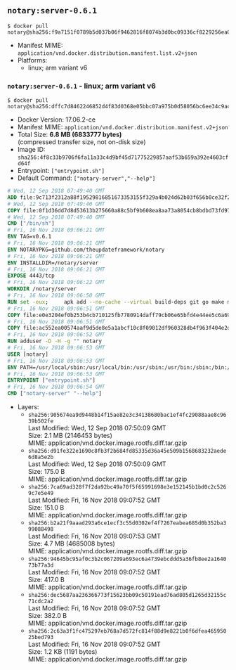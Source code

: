 ## `notary:server-0.6.1`

```console
$ docker pull notary@sha256:f9a7151f0789b5d037b06f9462816f8074b3d0bc09336cf8229256ea07ed1580
```

-	Manifest MIME: `application/vnd.docker.distribution.manifest.list.v2+json`
-	Platforms:
	-	linux; arm variant v6

### `notary:server-0.6.1` - linux; arm variant v6

```console
$ docker pull notary@sha256:dffc7d8462246852d4f83d0368e05bbc07a975b0d58056bc6ee34c9ac5134d5b
```

-	Docker Version: 17.06.2-ce
-	Manifest MIME: `application/vnd.docker.distribution.manifest.v2+json`
-	Total Size: **6.8 MB (6833777 bytes)**  
	(compressed transfer size, not on-disk size)
-	Image ID: `sha256:4f8c33b9706f6fa11a33c4d9bf45d71775229857aaf53b659a392e4603cfd64f`
-	Entrypoint: `["entrypoint.sh"]`
-	Default Command: `["notary-server","--help"]`

```dockerfile
# Wed, 12 Sep 2018 07:49:40 GMT
ADD file:9c713f2312a88f19529816851673353155f329a4b024d62b03f656b0ce32f2a6 in / 
# Wed, 12 Sep 2018 07:49:40 GMT
COPY file:0f1d36dd7d8d53613b275660a88c5bf9b608ea8aa73a8054cb8bdbd73fd971ac in /etc/localtime 
# Wed, 12 Sep 2018 07:49:40 GMT
CMD ["/bin/sh"]
# Fri, 16 Nov 2018 09:06:21 GMT
ENV TAG=v0.6.1
# Fri, 16 Nov 2018 09:06:21 GMT
ENV NOTARYPKG=github.com/theupdateframework/notary
# Fri, 16 Nov 2018 09:06:21 GMT
ENV INSTALLDIR=/notary/server
# Fri, 16 Nov 2018 09:06:21 GMT
EXPOSE 4443/tcp
# Fri, 16 Nov 2018 09:06:22 GMT
WORKDIR /notary/server
# Fri, 16 Nov 2018 09:06:50 GMT
RUN set -eux;     apk add --no-cache --virtual build-deps git go make musl-dev;     export GOPATH=/go GOCACHE=/go/cache;     mkdir -p ${GOPATH}/src/${NOTARYPKG};     git clone -b ${TAG} --depth 1 https://${NOTARYPKG} ${GOPATH}/src/${NOTARYPKG};     make -C ${GOPATH}/src/${NOTARYPKG} PREFIX=. ./bin/static/notary-server;     cp -vL ${GOPATH}/src/${NOTARYPKG}/bin/static/notary-server ./;     apk del --no-network build-deps;     rm -rf ${GOPATH}
# Fri, 16 Nov 2018 09:06:51 GMT
COPY file:e0e3204ef0b253b4cb710125fb7780914daff79cb06e65bfd4e44ee5c6a69a75 in . 
# Fri, 16 Nov 2018 09:06:51 GMT
COPY file:ac552ea00574aaf9d5de8e5a1abcf10c8f09012df960328db4f963f404e2d409 in . 
# Fri, 16 Nov 2018 09:06:52 GMT
RUN adduser -D -H -g "" notary
# Fri, 16 Nov 2018 09:06:53 GMT
USER [notary]
# Fri, 16 Nov 2018 09:06:53 GMT
ENV PATH=/usr/local/sbin:/usr/local/bin:/usr/sbin:/usr/bin:/sbin:/bin:/notary/server
# Fri, 16 Nov 2018 09:06:53 GMT
ENTRYPOINT ["entrypoint.sh"]
# Fri, 16 Nov 2018 09:06:54 GMT
CMD ["notary-server" "--help"]
```

-	Layers:
	-	`sha256:905674ea9d9448b14f15ae82e3c34138680bac1ef4fc29088aae8c9639b502fe`  
		Last Modified: Wed, 12 Sep 2018 07:50:09 GMT  
		Size: 2.1 MB (2146453 bytes)  
		MIME: application/vnd.docker.image.rootfs.diff.tar.gzip
	-	`sha256:d91fe322e1690c8fb3f2b684fd85335d36a45e509b1568683232aede6d8a5e2b`  
		Last Modified: Wed, 12 Sep 2018 07:50:09 GMT  
		Size: 175.0 B  
		MIME: application/vnd.docker.image.rootfs.diff.tar.gzip
	-	`sha256:7ca69ad328f7f2da92bc49a70f5f65991698e3e152145b1bd0c2c5269c7e5e49`  
		Last Modified: Fri, 16 Nov 2018 09:07:52 GMT  
		Size: 151.0 B  
		MIME: application/vnd.docker.image.rootfs.diff.tar.gzip
	-	`sha256:b2a21f9aaad293a6ce1ecf3c55d0302ef4f7267eabea685d0b352ba399088498`  
		Last Modified: Fri, 16 Nov 2018 09:07:53 GMT  
		Size: 4.7 MB (4685008 bytes)  
		MIME: application/vnd.docker.image.rootfs.diff.tar.gzip
	-	`sha256:94645bc95af0c3b2c067209a693ec6a4739ebcddd5a36fb8ee2a164073b77a3d`  
		Last Modified: Fri, 16 Nov 2018 09:07:52 GMT  
		Size: 417.0 B  
		MIME: application/vnd.docker.image.rootfs.diff.tar.gzip
	-	`sha256:dec5687aa236366773f15623bb09c50191ead76ad805d1265d32155c71cdc2a2`  
		Last Modified: Fri, 16 Nov 2018 09:07:52 GMT  
		Size: 382.0 B  
		MIME: application/vnd.docker.image.rootfs.diff.tar.gzip
	-	`sha256:2c63a3f1fc475297eb768a7d572fc814f88d9e8221b0f6dfea46595025bed793`  
		Last Modified: Fri, 16 Nov 2018 09:07:52 GMT  
		Size: 1.2 KB (1191 bytes)  
		MIME: application/vnd.docker.image.rootfs.diff.tar.gzip
